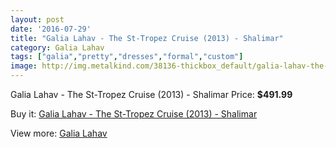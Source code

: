 ```yaml
---
layout: post
date: '2016-07-29'
title: "Galia Lahav - The St-Tropez Cruise (2013) - Shalimar"
category: Galia Lahav
tags: ["galia","pretty","dresses","formal","custom"]
image: http://img.metalkind.com/38136-thickbox_default/galia-lahav-the-st-tropez-cruise-2013-shalimar.jpg
---
```

Galia Lahav - The St-Tropez Cruise (2013) - Shalimar
Price: **$491.99**
<a href="https://www.metalkind.com/en/galia-lahav/11877-galia-lahav-the-st-tropez-cruise-2013-shalimar.html"><amp-img layout="responsive" width="600" height="600" src="//img.metalkind.com/38136-thickbox_default/galia-lahav-the-st-tropez-cruise-2013-shalimar.jpg" alt="Galia Lahav - The St-Tropez Cruise (2013) - Shalimar 0" /></a>
<a href="https://www.metalkind.com/en/galia-lahav/11877-galia-lahav-the-st-tropez-cruise-2013-shalimar.html"><amp-img layout="responsive" width="600" height="600" src="//img.metalkind.com/38138-thickbox_default/galia-lahav-the-st-tropez-cruise-2013-shalimar.jpg" alt="Galia Lahav - The St-Tropez Cruise (2013) - Shalimar 1" /></a>
<a href="https://www.metalkind.com/en/galia-lahav/11877-galia-lahav-the-st-tropez-cruise-2013-shalimar.html"><amp-img layout="responsive" width="600" height="600" src="//img.metalkind.com/38139-thickbox_default/galia-lahav-the-st-tropez-cruise-2013-shalimar.jpg" alt="Galia Lahav - The St-Tropez Cruise (2013) - Shalimar 2" /></a>

Buy it: [Galia Lahav - The St-Tropez Cruise (2013) - Shalimar](https://www.metalkind.com/en/galia-lahav/11877-galia-lahav-the-st-tropez-cruise-2013-shalimar.html "Galia Lahav - The St-Tropez Cruise (2013) - Shalimar")

View more: [Galia Lahav](https://www.metalkind.com/en/51-galia-lahav "Galia Lahav")